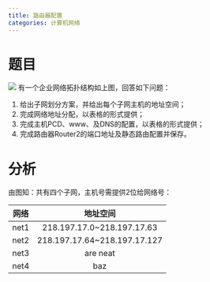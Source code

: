```yaml
---
title: 路由器配置
categories: 计算机网络
---
```

# 题目
![](路由器配置/1.png)
有一个企业网络拓扑结构如上图，回答如下问题：
1. 给出子网划分方案，并给出每个子网主机的地址空间；
2. 完成网络地址分配，以表格的形式提供；
3. 完成主机PCD、www、及DNS的配置，以表格的形式提供；
4. 完成路由器Router2的端口地址及静态路由配置并保存。

# 分析
由图知：共有四个子网，主机号需提供2位给网络号：

| 网络       | 地址空间 |
| ------------- |:-------------:|
| net1      | 218.197.17.0~218.197.17.63 |
| net2      | 218.197.17.64~218.197.17.127     |
| net3 | are neat      |
|net4 | baz  | 